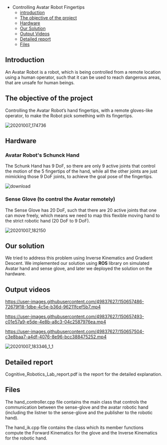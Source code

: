 - Controlling Avatar Robot Fingertips
  - [introduction](#introduction)
  - [The objective of the project](#the-objective-of-the-project)
  - [Hardware](#hardware)
  - [Our Solution](#our-solution)
  - [Output Videos](#output-videos)
  - [Detailed report](#detailed-report)
  - [Files](#files)

## Introduction
An Avatar Robot is a robot, which is being controlled from a remote
location using a human operator, such that it can be used to reach dangerous
areas, that are unsafe for human beings.

## The objective of the project
Controlling the Avatar Robot’s hand fingertips, with a remote gloves-like operator, to make the Robot pick something with its fingertips.

![20201007_174736](https://user-images.githubusercontent.com/49837627/150657463-27f3529f-ed74-4da1-a0c5-a2d3c3a42ae5.jpg)

## Hardware
### Avatar Robot's Schunck Hand
The Schunk Hand has 9 DoF, so there are only 9 active joints that control the motion of the 5 fingertips of the hand, while all the other joints are just mimicking those 9 DoF joints, to achieve the goal pose of the fingertips.

![download](https://user-images.githubusercontent.com/49837627/150656795-4d56b38f-83b7-4c52-b12d-48e72901dee3.jpeg)

### Sense Glove (to control the Avatar remotely)
The Sense Glove has 20 DoF, such that there are 20 active joints that one can move freely, which means we need to map this flexible moving hand to the strict robotic hand (20 DoF to 9 DoF).

![20201007_182150](https://user-images.githubusercontent.com/49837627/150656834-5ad76ab4-6bc4-4283-a8f1-e44c247a7bb8.jpg)

## Our solution
We tried to address this problem using Inverse Kinematics and Gradient Descent. We implemented our solution using **ROS** library on simulated Avatar hand and sense glove, and later we deployed the solution on the hardware.

## Output videos
https://user-images.githubusercontent.com/49837627/150657486-72679f18-1dbe-4c5e-b36d-96211fcef5b7.mp4

https://user-images.githubusercontent.com/49837627/150657493-c01e57a9-e5de-4e8b-a8c3-04c2587976ea.mp4

https://user-images.githubusercontent.com/49837627/150657504-c3e8baa7-a4df-4076-8e96-bcc388475252.mp4

![20201007_183346_1_1](https://user-images.githubusercontent.com/49837627/151211370-c37e7c4d-25d9-4800-b4b5-582487645f90.gif)


## Detailed report
Cognitive_Robotics_Lab_report.pdf is the report for the detailed explanation.

## Files
The hand_controller.cpp file contains the main class that controls the communication between the sense-glove and the avatar robotic hand (including the listner to the sense-glove and the publisher to the robotic hand).

The hand_ik.cpp file contains the class which its member functions compute the Forward Kinematics for the glove and the Inverse Kinematics for the robotic hand.
